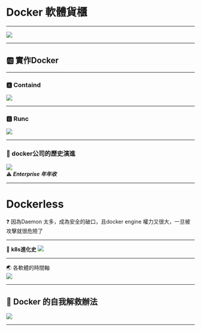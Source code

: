 # Docker 軟體貨櫃  

---

![](https://i.imgur.com/DMoTc40.png)  

---
## :ab: 實作Docker   

---

### :a: Containd  
![](https://i.imgur.com/EAvNbGI.png)  



---
### :b: Runc  
![](https://i.imgur.com/9s0INUH.png)  


---

### :yellow_heart: docker公司的歷史演進  
![](https://i.imgur.com/JVcca4X.png)  
:warning: ***Enterprise 年年收***  


---

# Dockerless
:question: 因為Daemon 太多，成為安全的破口，且docker engine 權力又很大，一旦被攻擊就很危險了  


---
:8ball: **k8s進化史**
![](https://i.imgur.com/9o4CQ3s.png)


---
:earth_asia: 各軟體的時間軸  
 ![](https://i.imgur.com/PaJgHd8.png)  
 

---
## :rabbit: Docker 的自我解救辦法  
![](https://i.imgur.com/FrcBgkX.png)  


---

                  



